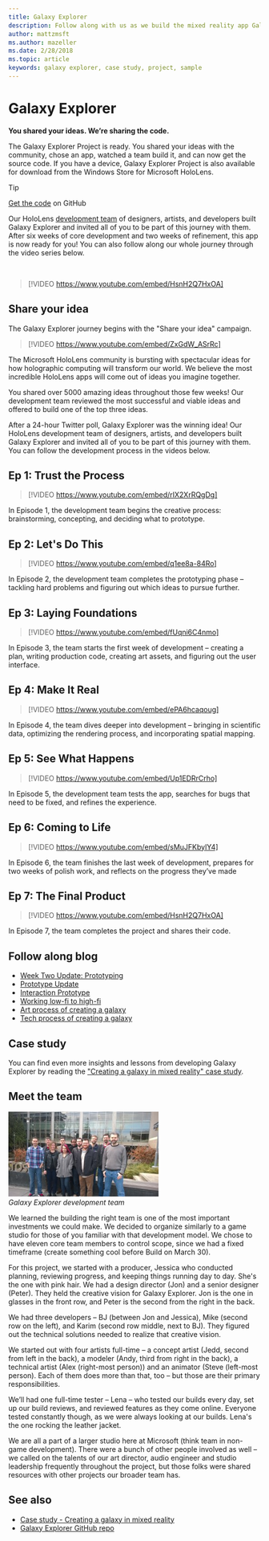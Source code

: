 ```yaml
---
title: Galaxy Explorer
description: Follow along with us as we build the mixed reality app Galaxy Explorer, the winner of the Share Your Idea campaign.
author: mattzmsft
ms.author: mazeller
ms.date: 2/28/2018
ms.topic: article
keywords: galaxy explorer, case study, project, sample
---
```




# Galaxy Explorer

**You shared your ideas. We’re sharing the code.**

The Galaxy Explorer Project is ready. You shared your ideas with the community, chose an app, watched a team build it, and can now get the source code. If you have a device, Galaxy Explorer Project is also available for download from the Windows Store for Microsoft HoloLens.
>[!TIP]
>[Get the code](https://github.com/Microsoft/GalaxyExplorer) on GitHub

Our HoloLens [development team](galaxy-explorer.md#meet-the-team) of designers, artists, and developers built Galaxy Explorer and invited all of you to be part of this journey with them. After six weeks of core development and two weeks of refinement, this app is now ready for you! You can also follow along our whole journey through the video series below.

<br>

>[!VIDEO https://www.youtube.com/embed/HsnH2Q7HxOA]

## Share your idea

The Galaxy Explorer journey begins with the "Share your idea" campaign.

>[!VIDEO https://www.youtube.com/embed/ZxGdW_ASrRc]

The Microsoft HoloLens community is bursting with spectacular ideas for how holographic computing will transform our world. We believe the most incredible HoloLens apps will come out of ideas you imagine together.

You shared over 5000 amazing ideas throughout those few weeks! Our development team reviewed the most successful and viable ideas and offered to build one of the top three ideas.

After a 24-hour Twitter poll, Galaxy Explorer was the winning idea! Our HoloLens development team of designers, artists, and developers built Galaxy Explorer and invited all of you to be part of this journey with them. You can follow the development process in the videos below.

## Ep 1: Trust the Process

>[!VIDEO https://www.youtube.com/embed/rIX2XrRQgDg]

In Episode 1, the development team begins the creative process: brainstorming, concepting, and deciding what to prototype.

## Ep 2: Let's Do This

>[!VIDEO https://www.youtube.com/embed/q1ee8a-84Ro]

In Episode 2, the development team completes the prototyping phase – tackling hard problems and figuring out which ideas to pursue further.

## Ep 3: Laying Foundations

>[!VIDEO https://www.youtube.com/embed/fUqni6C4nmo]

In Episode 3, the team starts the first week of development – creating a plan, writing production code, creating art assets, and figuring out the user interface.

## Ep 4: Make It Real

>[!VIDEO https://www.youtube.com/embed/ePA6hcaqoug]

In Episode 4, the team dives deeper into development – bringing in scientific data, optimizing the rendering process, and incorporating spatial mapping.

## Ep 5: See What Happens

>[!VIDEO https://www.youtube.com/embed/Up1EDRrCrho]

In Episode 5, the development team tests the app, searches for bugs that need to be fixed, and refines the experience.

## Ep 6: Coming to Life

>[!VIDEO https://www.youtube.com/embed/sMuJFKbylY4]

In Episode 6, the team finishes the last week of development, prepares for two weeks of polish work, and reflects on the progress they’ve made

## Ep 7: The Final Product

>[!VIDEO https://www.youtube.com/embed/HsnH2Q7HxOA]

In Episode 7, the team completes the project and shares their code.

## Follow along blog

* [Week Two Update: Prototyping](https://microsoftstudios.com/hololens/2016/02/03/week-2-update-prototyping)
* [Prototype Update](https://microsoftstudios.com/hololens/2016/02/09/prototype-update)
* [Interaction Prototype](https://microsoftstudios.com/hololens/2016/02/18/interaction-prototype)
* [Working low-fi to high-fi](https://microsoftstudios.com/hololens/2016/02/05/working-low-fi-to-high-fi)
* [Art process of creating a galaxy](https://microsoftstudios.com/hololens/2016/02/24/art-process-creating-a-galaxy)
* [Tech process of creating a galaxy](https://microsoftstudios.com/hololens/2016/03/10/tech-process-creating-a-galaxy)

## Case study

You can find even more insights and lessons from developing Galaxy Explorer by reading the ["Creating a galaxy in mixed reality" case study](case-study-creating-a-galaxy-in-mixed-reality.md).

## Meet the team

![Galaxy Explorer development team](images/syiteampic.jpg)<br>
*Galaxy Explorer development team*

We learned the building the right team is one of the most important investments we could make. We decided to organize similarly to a game studio for those of you familiar with that development model. We chose to have eleven core team members to control scope, since we had a fixed timeframe (create something cool before Build on March 30).

For this project, we started with a producer, Jessica who conducted planning, reviewing progress, and keeping things running day to day. She's the one with pink hair. We had a design director (Jon) and a senior designer (Peter). They held the creative vision for Galaxy Explorer. Jon is the one in glasses in the front row, and Peter is the second from the right in the back.

We had three developers – BJ (between Jon and Jessica), Mike (second row on the left), and Karim (second row middle, next to BJ). They figured out the technical solutions needed to realize that creative vision.

We started out with four artists full-time – a concept artist (Jedd, second from left in the back), a modeler (Andy, third from right in the back), a technical artist (Alex (right-most person)) and an animator (Steve (left-most person). Each of them does more than that, too – but those are their primary responsibilities.

We’ll had one full-time tester – Lena – who tested our builds every day, set up our build reviews, and reviewed features as they come online. Everyone tested constantly though, as we were always looking at our builds. Lena's the one rocking the leather jacket.

We are all a part of a larger studio here at Microsoft (think team in non-game development). There were a bunch of other people involved as well – we called on the talents of our art director, audio engineer and studio leadership frequently throughout the project, but those folks were shared resources with other projects our broader team has.

## See also
* [Case study - Creating a galaxy in mixed reality](case-study-creating-a-galaxy-in-mixed-reality.md)
* [Galaxy Explorer GitHub repo](https://github.com/Microsoft/GalaxyExplorer)
